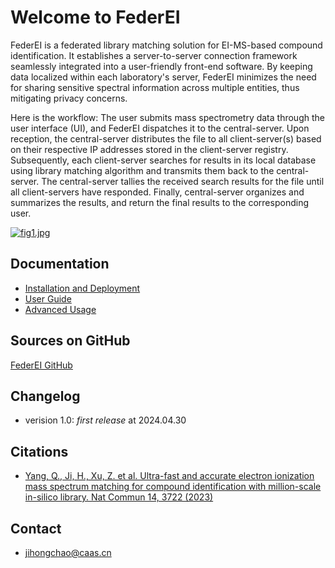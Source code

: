 # Welcome to FederEI

FederEI is a federated library matching solution for EI-MS-based compound identification. 
It establishes a server-to-server connection framework seamlessly integrated into a user-friendly front-end software. 
By keeping data localized within each laboratory's server, FederEI minimizes the need for sharing 
sensitive spectral information across multiple entities, thus mitigating privacy concerns.    

Here is the workflow: The user submits mass spectrometry data through the user interface (UI), 
and FederEI dispatches it to the central-server. Upon reception, the central-server distributes 
the file to all client-server(s) based on their respective IP addresses stored in the client-server registry. 
Subsequently, each client-server searches for results in its local database using library matching algorithm 
and transmits them back to the central-server. The central-server tallies the received search results for the 
file until all client-servers have responded. Finally, central-server organizes and summarizes the results, 
and return the final results to the corresponding user.

[![fig1.jpg](https://i.postimg.cc/ZYs9Pc2C/fig1.jpg)](https://postimg.cc/WtrbTM2v)

## Documentation

- [Installation and Deployment](https://hcji.github.io/FederEI/Installation_and_Deployment/)
- [User Guide](https://hcji.github.io/FederEI/User_Guide/)
- [Advanced Usage](https://hcji.github.io/FederEI/Advanced_Usage/)

## Sources on GitHub
[FederEI GitHub](https://github.com/hcji/FederEI)

## Changelog

- verision 1.0: *first release* at 2024.04.30

## Citations
- [Yang, Q., Ji, H., Xu, Z. et al. Ultra-fast and accurate electron ionization mass spectrum matching for compound identification with million-scale in-silico library. Nat Commun 14, 3722 (2023)](https://doi.org/10.1038/s41467-023-39279-7)


## Contact
- jihongchao@caas.cn
